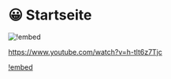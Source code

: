# 😀 Startseite

![!embed](https://www.youtube.com/watch?v=h-tlt6z7Tjc)

https://www.youtube.com/watch?v=h-tlt6z7Tjc

[!embed](https://www.youtube.com/watch?v=h-tlt6z7Tjc)
